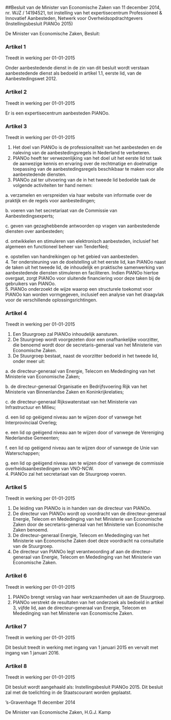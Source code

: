 <meta http-equiv='Content-Type' content='text/html; charset=utf-8' />

##Besluit van de Minister van Economische Zaken van 11 december 2014, nr. WJZ / 14194521, tot instelling van het expertisecentrum Professioneel & Innovatief Aanbesteden, Netwerk voor Overheidsopdrachtgevers (Instellingsbesluit PIANOo 2015)

De Minister van Economische Zaken,  Besluit:    

### Artikel  1  
Treedt in werking per 01-01-2015 

Onder aanbestedende dienst in de zin van dit besluit wordt verstaan aanbestedende dienst als bedoeld in artikel 1.1, eerste lid, van de Aanbestedingswet 2012. 

### Artikel  2  
Treedt in werking per 01-01-2015 

Er is een expertisecentrum aanbesteden PIANOo. 

### Artikel  3  
Treedt in werking per 01-01-2015 

1.  Het doel van PIANOo is de professionaliteit van het aanbesteden en de naleving van de aanbestedingsregels in Nederland te verbeteren.   
2.  PIANOo heeft ter verwezenlijking van het doel uit het eerste lid tot taak de aanwezige kennis en ervaring over de rechtmatige en doelmatige toepassing van de aanbestedingsregels beschikbaar te maken voor alle aanbestedende diensten.   
3.  PIANOo zal ter uitvoering van de in het tweede lid bedoelde taak de volgende activiteiten ter hand nemen: 

a. verzamelen en verspreiden via haar website van informatie over de praktijk en de regels voor aanbestedingen;  

b. voeren van het secretariaat van de Commissie van Aanbestedingsexperts;  

c. geven van gezaghebbende antwoorden op vragen van aanbestedende diensten over aanbesteden;  

d. ontwikkelen en stimuleren van elektronisch aanbesteden, inclusief het algemeen en functioneel beheer van TenderNed;  

e. opstellen van handreikingen op het gebied van aanbesteden.     
4.  Ter ondersteuning van de doelstelling uit het eerste lid, kan PIANOo naast de taken uit het tweede lid, de inhoudelijk en praktische samenwerking van aanbestedende diensten stimuleren en faciliteren. Indien PIANOo hiertoe overgaat, zorgt PIANOo voor sluitende financiering voor deze taken bij de gebruikers van PIANOo.   
5.  PIANOo onderzoekt de wijze waarop een structurele toekomst voor PIANOo kan worden vormgegeven, inclusief een analyse van het draagvlak voor de verschillende oplossingsrichtingen.  

### Artikel  4  
Treedt in werking per 01-01-2015 

1.  Een Stuurgroep zal PIANOo inhoudelijk aansturen.   
2.  De Stuurgroep wordt voorgezeten door een onafhankelijke voorzitter, die benoemd wordt door de secretaris-generaal van het Ministerie van Economische Zaken.   
3.  De Stuurgroep bestaat, naast de voorzitter bedoeld in het tweede lid, onder meer uit: 

a. de directeur-generaal van Energie, Telecom en Mededinging van het Ministerie van Economische Zaken;  

b. de directeur-generaal Organisatie en Bedrijfsvoering Rijk van het Ministerie van Binnenlandse Zaken en Koninkrijkrelaties;  

c. de directeur-generaal Rijkswaterstaat van het Ministerie van Infrastructuur en Milieu;  

d. een lid op geëigend niveau aan te wijzen door of vanwege het Interprovinciaal Overleg;  

e. een lid op geëigend niveau aan te wijzen door of vanwege de Vereniging Nederlandse Gemeenten;  

f. een lid op geëigend niveau aan te wijzen door of vanwege de Unie van Waterschappen;  

g. een lid op geëigend niveau aan te wijzen door of vanwege de commissie overheidsaanbestedingen van VNO-NCW.     
4.  PIANOo zal het secretariaat van de Stuurgroep voeren.  

### Artikel  5  
Treedt in werking per 01-01-2015 

1.  De leiding van PIANOo is in handen van de directeur van PIANOo.   
2.  De directeur van PIANOo wordt op voordracht van de directeur-generaal Energie, Telecom en Mededinging van het Ministerie van Economische Zaken door de secretaris-generaal van het Ministerie van Economische Zaken benoemd.   
3.  De directeur-generaal Energie, Telecom en Mededinging van het Ministerie van Economische Zaken doet deze voordracht na consultatie van de Stuurgroep.   
4.  De directeur van PIANOo legt verantwoording af aan de directeur-generaal van Energie, Telecom en Mededinging van het Ministerie van Economische Zaken.  

### Artikel  6  
Treedt in werking per 01-01-2015 

1.  PIANOo brengt verslag van haar werkzaamheden uit aan de Stuurgroep.   
2.  PIANOo verstrekt de resultaten van het onderzoek als bedoeld in artikel 3, vijfde lid, aan de directeur-generaal van Energie, Telecom en Mededinging van het Ministerie van Economische Zaken.  

### Artikel  7  
Treedt in werking per 01-01-2015 

Dit besluit treedt in werking met ingang van 1 januari 2015 en vervalt met ingang van 1 januari 2016. 

### Artikel  8  
Treedt in werking per 01-01-2015 

Dit besluit wordt aangehaald als: Instellingsbesluit PIANOo 2015. 
Dit besluit zal met de toelichting in de Staatscourant worden geplaatst.   

’s-Gravenhage 
11 december 2014   

De 
Minister van Economische Zaken, 
H.G.J. Kamp     
